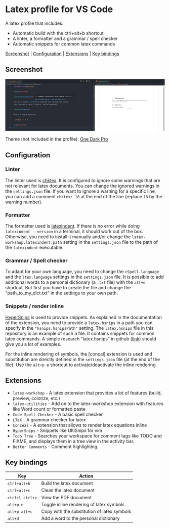 # Latex profile for VS Code

A latex profile that includes:

- Automatic build with the ctrl+alt+b shortcut
- A linter, a formatter and a grammar / spell checker
- Automatic snippets for common latex commands

[Screenshot](#screenshot) | [Configuration](#configuration) | [Extensions](#extensions) | [Key bindings](#key-bindings)


## Screenshot

![latex code screenshot](doc/example.png)

Theme (not included in the profile): [One Dark Pro](https://marketplace.visualstudio.com/items?itemName=zhuangtongfa.Material-theme)
## Configuration

### Linter

The linter used is [chktex](http://www.nongnu.org/chktex/). It is configured to ignore some warnings that are not relevant for latex documents. You can change the ignored warnings in the `settings.json` file. If you want to ignore a warning for a specific line, you can add a comment `chktex: 18` at the end of the line (replace `18` by the warning number).

### Formatter

The formatter used is [latexindent](https://github.com/cmhughes/latexindent.pl).
If there is no error while doing `latexindent --version` in a terminal, it should work out of the box. Otherwise, you need to install it manually
and/or change the `latex-workshop.latexindent.path` setting in the `settings.json` file to the path of the `latexindent` executable.

### Grammar / Spell checker

To adapt for your own language, you need to change the `cSpell.language` and the
`ltex.language` settings in the `settings.json` file. It is possible to add
additional words to a personal dictionary (a `.txt` file) with the `alt+d` shortcut.
But first you have to create the file and change the "path_to_my_dict.txt" in the settings
to your own path.

### Snippets / render inline

[HyperSnips](https://github.com/draivin/hsnips) is used to provide snippets. As explained in the documentation
of the extension, you need to provide a `latex.hsnips` in a path you can specify in the `"hsnips.hsnipsPath"` setting.
The `latex.hsnips` file in this repository is an example of such a file. It contains snippets for common latex commands.
A simple research "latex.hsnips" in github ([link](https://github.com/search?q=latex.hsnips&type=code)) should give you a lot of examples.

For the inline rendering of symbols, the [concal] extension is used and substitution are directly defined in the `settings.json` file (at the end of the file). Use the `alt+p e` shortcut to activate/deactivate the inline rendering.

## Extensions

- `latex-workshop` - A latex extension that provides a lot of features (build, preview, colorize, etc.)
- `latex-utilities` - Add on to the latex-workshop extension with features like Word count or formatted paste
- `Code Spell Checker` - A basic spell checker
- `LTeX` - A grammar checker for latex
- `Conceal` - A extension that allows to render latex equations inline
- `HyperSnips` - Snippets like UltiSnips for vim
- `Todo Tree` - Searches your workspace for comment tags like TODO and FIXME, and displays them in a tree view in the activity bar.
- `Better Comments` - Comment highlighting.

## Key bindings

| Key | Action |
| --- | --- |
| `ctrl+alt+b` | Build the latex document |
| `ctrl+alt+c` | Clean the latex document |
| `ctrl+l ctrl+v` | View the PDF document |
| `alt+p e` | Toggle inline rendering of latex symbols |
| `alt+p alt+c` | Copy with the substitution of latex symbols |
| `alt+d` | Add a word to the personal dictionary |
